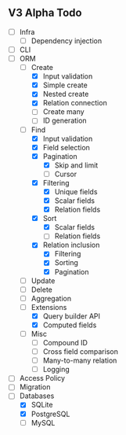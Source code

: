 ## V3 Alpha Todo

-   [ ] Infra
    -   [ ] Dependency injection
-   [ ] CLI
-   [ ] ORM
    -   [ ] Create
        -   [x] Input validation
        -   [x] Simple create
        -   [x] Nested create
        -   [x] Relation connection
        -   [ ] Create many
        -   [ ] ID generation
    -   [ ] Find
        -   [x] Input validation
        -   [x] Field selection
        -   [x] Pagination
            -   [x] Skip and limit
            -   [ ] Cursor
        -   [x] Filtering
            -   [x] Unique fields
            -   [x] Scalar fields
            -   [x] Relation fields
        -   [x] Sort
            -   [x] Scalar fields
            -   [ ] Relation fields
        -   [x] Relation inclusion
            -   [x] Filtering
            -   [x] Sorting
            -   [x] Pagination
    -   [ ] Update
    -   [ ] Delete
    -   [ ] Aggregation
    -   [ ] Extensions
        -   [x] Query builder API
        -   [x] Computed fields
    -   [ ] Misc
        -   [ ] Compound ID
        -   [ ] Cross field comparison
        -   [ ] Many-to-many relation
        -   [ ] Logging
-   [ ] Access Policy
-   [ ] Migration
-   [ ] Databases
    -   [x] SQLite
    -   [x] PostgreSQL
    -   [ ] MySQL
